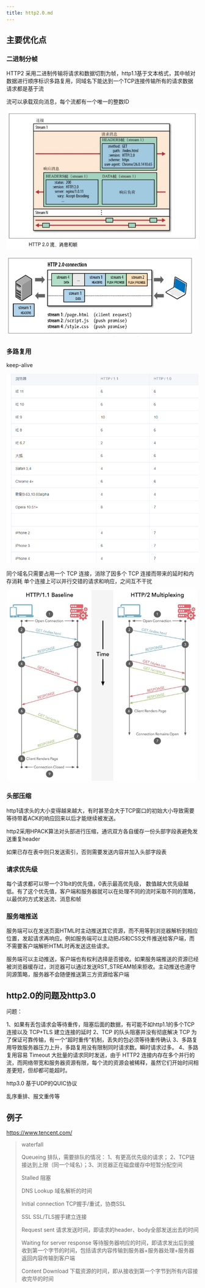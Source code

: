 ```yaml
---
title: http2.0.md
---
```

## 主要优化点

### 二进制分帧

HTTP2 采用二进制传输将请求和数据切割为帧，http1.1基于文本格式，其中帧对数据进行顺序标识多路复用，同域名下能达到一个TCP连接传输所有的请求数据 请求都是基于流

流可以承载双向消息，每个流都有一个唯一的整数ID

![ae5418b7da1c6593fd6addad0310faa5_720w](.\ae5418b7da1c6593fd6addad0310faa5_720w.jpg)

![d9f07162d5391641b7a2645a61b24fc0_720w](.\d9f07162d5391641b7a2645a61b24fc0_720w.png)

### 多路复用

keep-alive

![企业微信截图_1657851423397](.\企业微信截图_1657851423397.png)

同个域名只需要占用一个 TCP 连接，消除了因多个 TCP 连接而带来的延时和内存消耗
单个连接上可以并行交错的请求和响应，之间互不干扰

![b1e608ddb7493608efea3e76912aabe1_720w](.\b1e608ddb7493608efea3e76912aabe1_720w.jpg)

### 头部压缩

http1请求头的大小变得越来越大，有时甚至会大于TCP窗口的初始大小导致需要等待带着ACK的响应回来以后才能继续被发送。

http2采用HPACK算法对头部进行压缩，通讯双方各自缓存一份头部字段表避免发送重复header

如果已存在表中则只发送索引，否则需要发送内容并加入头部字段表



### 请求优先级

每个请求都可以带一个31bit的优先值，0表示最高优先级， 数值越大优先级越低。有了这个优先值，客户端和服务器就可以在处理不同的流时采取不同的策略，以最优的方式发送流、消息和帧

### 服务端推送

服务端可以在发送页面HTML时主动推送其它资源，而不用等到浏览器解析到相应位置，发起请求再响应。例如服务端可以主动把JS和CSS文件推送给客户端，而不需要客户端解析HTML时再发送这些请求。

服务端可以主动推送，客户端也有权利选择是否接收。如果服务端推送的资源已经被浏览器缓存过，浏览器可以通过发送RST_STREAM帧来拒收。主动推送也遵守同源策略，服务器不会随便推送第三方资源给客户端



## http2.0的问题及http3.0

问题：

1、如果有丢包请求会等待重传，阻塞后面的数据，有可能不如http1.1的多个TCP连接以及 TCP+TLS 建立连接的延时
2、TCP 的队头阻塞并没有彻底解决 TCP 为了保证可靠传输，有一个“超时重传”机制，丢失的包必须等待重传确认
3、多路复用导致服务器压力上升，多路复用没有限制同时请求数。瞬时请求过多。
4、多路复用容易 Timeout  大批量的请求同时发送，由于 HTTP2 连接内存在多个并行的流，而网络带宽和服务器资源有限，每个流的资源会被稀释，虽然它们开始时间相差更短，但却都可能超时。

http3.0
基于UDP的QUIC协议

乱序重排、报文重传等

## 例子

https://www.tencent.com/

> waterfall
>
> Queueing 排队，需要排队的情况： 1、有更高优先级的请求； 2、TCP链接达到上限（同一个域名）；3、浏览器正在磁盘缓存中短暂分配空间
>
> Stalled 阻塞
>
> DNS Lookup 域名解析的时间
>
> Initial connection TCP握手/重试，协商SSL
>
> SSL SSL/TLS握手建立连接
>
> Request sent 请求发送时间，即请求的header、body全部发送出去的时间
>
> Waiting for server response 等待服务器响应的时间，即请求发出后到接收到第一个字节的时间，包括请求内容传输到服务器+服务器处理+服务器返回内容传输到客户端
>
> Content Download 下载资源的时间，即从接收到第一个字节到所有内容接收完毕的时间





